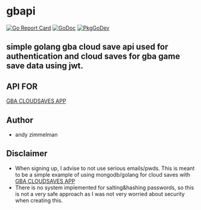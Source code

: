 # gbapi

[![Go Report Card](https://goreportcard.com/badge/github.com/revzim/gbapi)](https://goreportcard.com/report/github.com/revzim/gbapi)
[![GoDoc](https://godoc.org/github.com/revzim/gbapi?status.svg)](https://godoc.org/github.com/revzim/gbapi)
[![PkgGoDev](https://pkg.go.dev/badge/github.com/revzim/gbapi)](https://pkg.go.dev/github.com/revzim/gbapi)

## simple golang gba cloud save api used for authentication and cloud saves for gba game save data using jwt.

## API FOR
[GBA CLOUDSAVES APP](https://github.com/revzim/azgba)

## Author
  * andy zimmelman

## Disclaimer
* When signing up, I advise to not use serious emails/pwds. This is meant to be a simple example of using mongodb/golang for cloud saves with [GBA CLOUDSAVES APP](https://github.com/revzim/azgba)
* There is no system implemented for salting&hashing passwords, so this is not a very safe approach as I was not very worried about security when creating this.

